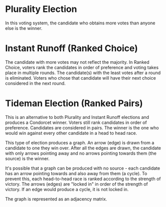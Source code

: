 # Plurality Election
In this voting system, the candidate who obtains more votes than anyone else is the winner.

# Instant Runoff (Ranked Choice)
The candidate with more votes may not reflect the majority. In Ranked Choice, voters rank the candidates in order of preference and voting takes place in multiple rounds.
The candidate(s) with the least votes after a round is eliminated. Voters who chose that candidate will have their next choice considered in the next round.

# Tideman Election (Ranked Pairs)
This is an alternative to both Plurality and Instant Runoff elections and produces a Condorcet winner. Voters still rank candidates in order of preference. Candidates are considered in pairs. The winner is the one who would win against every other candidate in a head to head race.

This type of election produces a graph. An arrow (edge) is drawn from a candidate to one they win over. After all the edges are drawn, the candidate with only arrows pointing away and no arrows pointing towards them (the source) is the winner.

It's possible that a graph can be produced with no source - each candidate has an arrow pointing towards and also away from them (a cycle). To prevent this, each head-to-head race is ranked according to the strength of victory. The arrows (edges) are "locked in" in order of the strength of victory. If an edge would produce a cycle, it is not locked in.

The graph is represented as an adjacency matrix.
